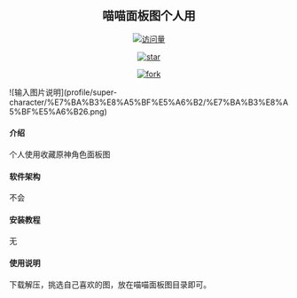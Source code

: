 <div align="center">
<h2>喵喵面板图个人用</h2>

[![访问量](https://profile-counter.glitch.me/GBTBS/count.svg)](https://gitee.com/GBTBS/root/edit/master/)

<a href='https://gitee.com/GBTBS/root/stargazers'><img src='https://gitee.com/GBTBS/root/badge/star.svg?theme=dark' alt='star'></img></a>

<a href='https://gitee.com/GBTBS/root/members'><img src='https://gitee.com/GBTBS/root/badge/fork.svg?theme=white' alt='fork'></img></a>

</div>
![输入图片说明](profile/super-character/%E7%BA%B3%E8%A5%BF%E5%A6%B2/%E7%BA%B3%E8%A5%BF%E5%A6%B26.png)

#### 介绍
个人使用收藏原神角色面板图

#### 软件架构
不会


#### 安装教程

无

#### 使用说明

下载解压，挑选自己喜欢的图，放在喵喵面板图目录即可。
